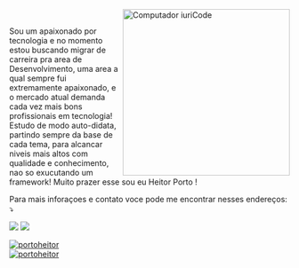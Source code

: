 <img src="https://user-images.githubusercontent.com/121198911/221385206-5d9f8046-1d04-4a63-a4ec-8caaf10d1236.gif" min-width="300px" max-width="300px" width="300px" align="right" alt="Computador iuriCode">


<p align="left"> 
<br>
Sou um apaixonado por tecnologia e no momento estou buscando migrar de carreira pra area de Desenvolvimento, uma area a qual sempre fui extremamente apaixonado,
e o mercado atual demanda cada vez mais bons profissionais em tecnologia!
Estudo de modo auto-didata, partindo sempre da base de cada tema, para alcancar niveis mais altos com qualidade e conhecimento, nao so exucutando um framework!
Muito prazer esse sou eu Heitor Porto !
</p>



<p align="left">
   Para mais inforaçoes e contato voce pode me encontrar nesses endereços: ⤵️
</p>

<p align="left">
   <a href="https://www.linkedin.com/in/heitorporto-dev/" alt="Linkedin">
  <img src="https://img.shields.io/badge/-Linkedin-0e76a8?style=flat-square&logo=Linkedin&logoColor=white&link=LINK-DO-SEU-LINKEDIN" /></a>

  <a href="https://wa.me/5519992846827?text=Encontrei%20vo%C3%A7e%20no%20GitHuB%20,%20vamos%20conversar?" alt="WhatsApp">
  <img src="https://img.shields.io/badge/-WhatsApp-25d366?style=flat-square&labelColor=25d366&logo=whatsapp&logoColor=white&link=API-DO-SEU-WHATSAPP"/></a>
  
  
</p>  

[![portoheitor](https://github-readme-stats.vercel.app/api?username=portoheitor&theme=dracula&show_icons=true)](https://github.com/anuraghazra/github-readme-stats)<br>
[![portoheitor](https://github-readme-stats.vercel.app/api/top-langs/?username=portoheitor&hide=html&layout=compact&theme=dracula)](https://github.com/anuraghazra/github-readme-stats)

<!--
**portoheitor/portoheitor** is a ✨ _special_ ✨ repository because its `README.md` (this file) appears on your GitHub profile.

Here are some ideas to get you started:

- 🔭 I’m currently working on ...
- 🌱 I’m currently learning ...
- 👯 I’m looking to collaborate on ...
- 🤔 I’m looking for help with ...
- 💬 Ask me about ...
- 📫 How to reach me: ...
- 😄 Pronouns: ...
- ⚡ Fun fact: ...
-->

